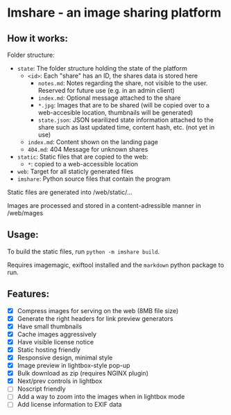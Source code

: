# Imshare - an image sharing platform

## How it works:

Folder structure:

 - `state`: The folder structure holding the state of the platform
   - `<id>`: Each "share" has an ID, the shares data is stored here
     - `notes.md`: Notes regarding the share, not visible to the user. Reserved for future use (e.g. in an admin client)
     - `index.md`: Optional message attached to the share
     - `*.jpg`: Images that are to be shared (will be copied over to a web-accesible location, thumbnails will be generated)
     - `state.json`: JSON searilized state information attached to the share such as last updated time, content hash, etc. (not yet in use)
   - `index.md`: Content shown on the landing page
   - `404.md`: 404 Message for unknown shares
 - `static`: Static files that are copied to the web:
    - `*`: copied to a web-accessible location
 - `web`: Target for all staticly generated files
 - `imshare`: Python source files that contain the program

Static files are generated into /web/static/...

Images are processed and stored in a content-adressible manner in /web/mages

## Usage:

To build the static files, run `python -m imshare build`.

Requires imagemagic, exiftool installed and the `markdown` python package to run.

## Features:

- [X] Compress images for serving on the web (8MB file size)
- [X] Generate the right headers for link preview generators
- [X] Have small thumbnails
- [X] Cache images aggressively
- [X] Have visible license notice
- [X] Static hosting friendly
- [X] Responsive design, minimal style
- [X] Image preview in lightbox-style pop-up
- [X] Bulk download as zip (requires NGINX plugin)
- [X] Next/prev controls in lightbox
- [ ] Noscript friendly
- [ ] Add a way to zoom into the images when in lightbox mode
- [ ] Add license information to EXIF data